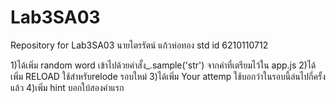 # Lab3SA03
 Repository for Lab3SA03
นายไตรรัตน์ แก้วห่อทอง std id 6210110712

1)ได้เพิ่ม random word เข้าไปด้วยคำสั้ง_.sample('str') จากคำที่เตรียมไว้ใน app.js
2)ได้เพิ่ม RELOAD ใช้สำหรับrelode รอบใหม่
3)ได้เพิ่ม Your attemp ใช้บอกว่าในรอบนี้ล่นไปกี่ครั้งแล้ว
4)เพิ่ม hint บอกใบ้สองคำแรก
